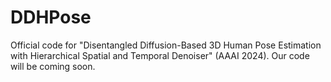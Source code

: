 # DDHPose
 Official code for "Disentangled Diffusion-Based 3D Human Pose Estimation with Hierarchical Spatial and Temporal Denoiser" (AAAI 2024). Our code will be coming soon.
